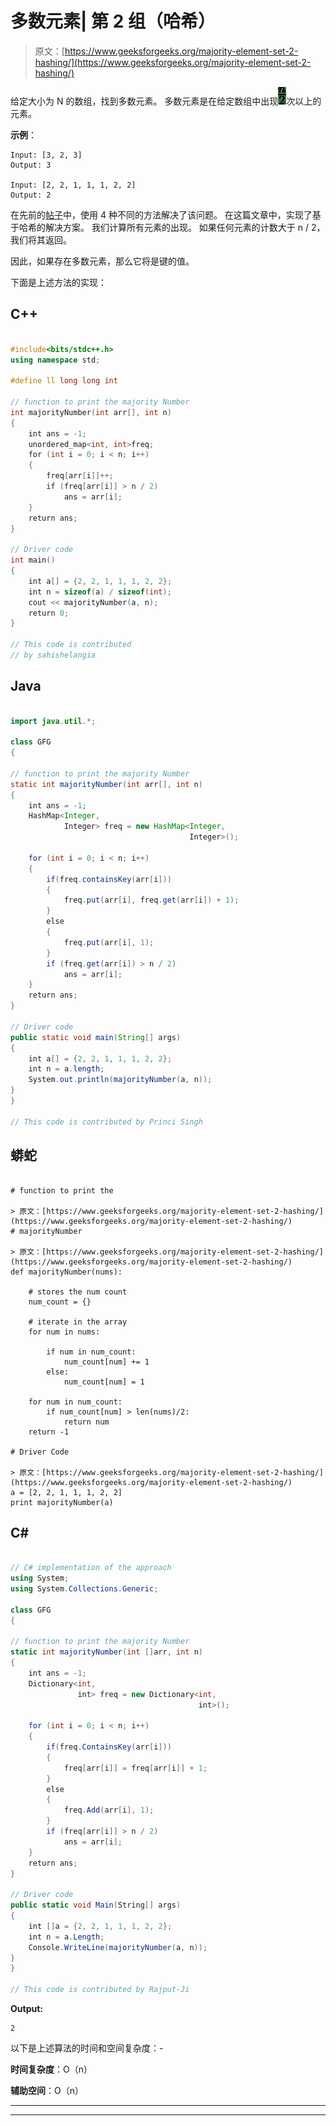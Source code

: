 # 多数元素| 第 2 组（哈希）

> 原文：[https://www.geeksforgeeks.org/majority-element-set-2-hashing/](https://www.geeksforgeeks.org/majority-element-set-2-hashing/)

给定大小为 N 的数组，找到多数元素。 多数元素是在给定数组中出现![\floor{\frac{n}{2}}](img/6b97b83019d889e5a31cda3e150a83d9.png "Rendered by QuickLaTeX.com")次以上的元素。

**示例**：

```
Input: [3, 2, 3]
Output: 3

Input: [2, 2, 1, 1, 1, 2, 2]
Output: 2

```

在先前的[帖子](https://www.geeksforgeeks.org/majority-element/)中，使用 4 种不同的方法解决了该问题。 在这篇文章中，实现了基于哈希的解决方案。 我们计算所有元素的出现。 如果任何元素的计数大于 n / 2，我们将其返回。

因此，如果存在多数元素，那么它将是键的值。

下面是上述方法的实现：

## C++

```cpp

#include<bits/stdc++.h> 
using namespace std; 

#define ll long long int 

// function to print the majority Number 
int majorityNumber(int arr[], int n) 
{ 
    int ans = -1; 
    unordered_map<int, int>freq; 
    for (int i = 0; i < n; i++) 
    { 
        freq[arr[i]]++; 
        if (freq[arr[i]] > n / 2) 
            ans = arr[i]; 
    } 
    return ans; 
}  

// Driver code 
int main() 
{ 
    int a[] = {2, 2, 1, 1, 1, 2, 2}; 
    int n = sizeof(a) / sizeof(int); 
    cout << majorityNumber(a, n);  
    return 0; 
} 

// This code is contributed  
// by sahishelangia 

```

## Java

```java

import java.util.*; 

class GFG  
{ 

// function to print the majority Number 
static int majorityNumber(int arr[], int n) 
{ 
    int ans = -1; 
    HashMap<Integer, 
            Integer> freq = new HashMap<Integer, 
                                        Integer>(); 

    for (int i = 0; i < n; i++) 
    { 
        if(freq.containsKey(arr[i])) 
        { 
            freq.put(arr[i], freq.get(arr[i]) + 1); 
        } 
        else
        { 
            freq.put(arr[i], 1); 
        } 
        if (freq.get(arr[i]) > n / 2) 
            ans = arr[i]; 
    } 
    return ans; 
}  

// Driver code 
public static void main(String[] args)  
{ 
    int a[] = {2, 2, 1, 1, 1, 2, 2}; 
    int n = a.length; 
    System.out.println(majorityNumber(a, n)); 
} 
}  

// This code is contributed by Princi Singh 

```

## 蟒蛇

```

# function to print the  

> 原文：[https://www.geeksforgeeks.org/majority-element-set-2-hashing/](https://www.geeksforgeeks.org/majority-element-set-2-hashing/)
# majorityNumber 

> 原文：[https://www.geeksforgeeks.org/majority-element-set-2-hashing/](https://www.geeksforgeeks.org/majority-element-set-2-hashing/)
def majorityNumber(nums): 

    # stores the num count  
    num_count = {} 

    # iterate in the array  
    for num in nums: 

        if num in num_count: 
            num_count[num] += 1
        else: 
            num_count[num] = 1

    for num in num_count: 
        if num_count[num] > len(nums)/2: 
            return num 
    return -1

# Driver Code 

> 原文：[https://www.geeksforgeeks.org/majority-element-set-2-hashing/](https://www.geeksforgeeks.org/majority-element-set-2-hashing/)
a = [2, 2, 1, 1, 1, 2, 2] 
print majorityNumber(a) 

```

## C#

```cs

// C# implementation of the approach 
using System; 
using System.Collections.Generic; 

class GFG  
{ 

// function to print the majority Number 
static int majorityNumber(int []arr, int n) 
{ 
    int ans = -1; 
    Dictionary<int, 
               int> freq = new Dictionary<int, 
                                          int>(); 

    for (int i = 0; i < n; i++) 
    { 
        if(freq.ContainsKey(arr[i])) 
        { 
            freq[arr[i]] = freq[arr[i]] + 1; 
        } 
        else
        { 
            freq.Add(arr[i], 1); 
        } 
        if (freq[arr[i]] > n / 2) 
            ans = arr[i]; 
    } 
    return ans; 
}  

// Driver code 
public static void Main(String[] args)  
{ 
    int []a = {2, 2, 1, 1, 1, 2, 2}; 
    int n = a.Length; 
    Console.WriteLine(majorityNumber(a, n)); 
} 
} 

// This code is contributed by Rajput-Ji 

```

**Output:**

```
2

```

以下是上述算法的时间和空间复杂度：-

**时间复杂度**：O（n）

**辅助空间**：O（n）



* * *

* * *



